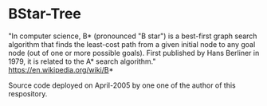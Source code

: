 # BStar-Tree
"In computer science, B* (pronounced "B star") is a best-first graph search algorithm that finds the least-cost path from a given initial node to any goal node (out of one or more possible goals). First published by Hans Berliner in 1979, it is related to the A* search algorithm." https://en.wikipedia.org/wiki/B*

Source code deployed on April-2005 by one one of the author of this respository.
